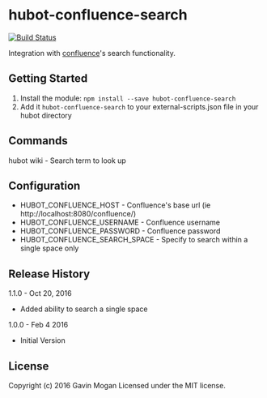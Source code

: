# hubot-confluence-search

[![Build Status](https://travis-ci.org/halkeye/hubot-confluence-search.png)](https://travis-ci.org/halkeye/hubot-confluence-search)

Integration with [confluence](https://www.atlassian.com/software/confluence)'s search functionality.

## Getting Started
1. Install the module: `npm install --save hubot-confluence-search`
2. Add it `hubot-confluence-search` to your external-scripts.json file in your hubot directory

## Commands

hubot wiki <term> - Search term to look up

## Configuration

* HUBOT_CONFLUENCE_HOST - Confluence's base url (ie http://localhost:8080/confluence/)
* HUBOT_CONFLUENCE_USERNAME - Confluence username
* HUBOT_CONFLUENCE_PASSWORD - Confluence password
* HUBOT_CONFLUENCE_SEARCH_SPACE - Specify to search within a single space only

## Release History

1.1.0 - Oct 20, 2016

* Added ability to search a single space

1.0.0 - Feb 4 2016

 * Initial Version


## License
Copyright (c) 2016 Gavin Mogan
Licensed under the MIT license.

